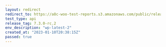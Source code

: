 ```yaml
---
layout: redirect
redirect_to: https://a8c-woo-test-reports.s3.amazonaws.com/public/release/7.3.0-rc.2/wp-latest-2/api/index.html
test_type: api
release_tag: 7.3.0-rc.2
env_description: "wp-latest-2"
created_at: "2023-01-10T20:38:15Z"
passed: true
---
```


